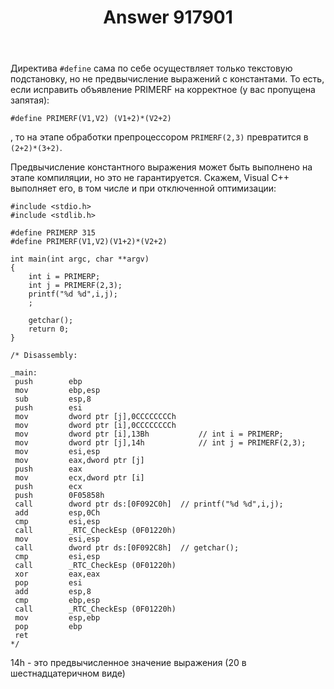 ﻿---
title: "Answer 917901"
se.owner.user_id: 240512
se.owner.display_name: "MSDN.WhiteKnight"
se.owner.link: "https://ru.stackoverflow.com/users/240512/msdn-whiteknight"
se.answer_id: 917901
se.question_id: 914156
se.post_type: answer
se.score: 1
se.is_accepted: True
---
<p>Директива <code>#define</code> сама по себе осуществляет только текстовую подстановку, но не предвычисление выражений с константами. То есть, если исправить объявление PRIMERF на корректное (у вас пропущена запятая):</p>

<pre><code>#define PRIMERF(V1,V2) (V1+2)*(V2+2)
</code></pre>

<p>, то на этапе обработки препроцессором <code>PRIMERF(2,3)</code> превратится в <code>(2+2)*(3+2)</code>.</p>

<p>Предвычисление константного выражения может быть выполнено на этапе компиляции, но это не гарантируется. Скажем, Visual C++ выполняет его, в том числе и при отключенной оптимизации:</p>

<pre><code>#include &lt;stdio.h&gt;
#include &lt;stdlib.h&gt;

#define PRIMERP 315
#define PRIMERF(V1,V2)(V1+2)*(V2+2)

int main(int argc, char **argv)
{   
    int i = PRIMERP;
    int j = PRIMERF(2,3);
    printf("%d %d",i,j);
    ;

    getchar();
    return 0;
}

/* Disassembly:

_main:
 push        ebp  
 mov         ebp,esp  
 sub         esp,8  
 push        esi  
 mov         dword ptr [j],0CCCCCCCCh  
 mov         dword ptr [i],0CCCCCCCCh  
 mov         dword ptr [i],13Bh           // int i = PRIMERP;
 mov         dword ptr [j],14h            // int j = PRIMERF(2,3);
 mov         esi,esp  
 mov         eax,dword ptr [j]  
 push        eax  
 mov         ecx,dword ptr [i]  
 push        ecx  
 push        0F05858h  
 call        dword ptr ds:[0F092C0h]  // printf("%d %d",i,j);
 add         esp,0Ch  
 cmp         esi,esp  
 call        _RTC_CheckEsp (0F01220h)  
 mov         esi,esp  
 call        dword ptr ds:[0F092C8h]  // getchar();
 cmp         esi,esp  
 call        _RTC_CheckEsp (0F01220h)  
 xor         eax,eax  
 pop         esi  
 add         esp,8  
 cmp         ebp,esp  
 call        _RTC_CheckEsp (0F01220h)  
 mov         esp,ebp  
 pop         ebp  
 ret  
*/
</code></pre>

<p>14h - это предвычисленное значение выражения (20 в шестнадцатеричном виде)</p>
